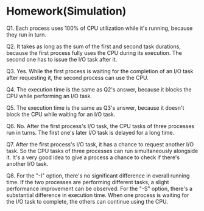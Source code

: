 # Homework(Simulation)

Q1. Each process uses 100% of CPU utilization while it's running, because they run in turn.

Q2. It takes as long as the sum of the first and second task durations, because the first process fully uses the CPU during its execution. The second one has to issue the I/O task after it.

Q3. Yes. While the first process is waiting for the completion of an I/O task after requesting it, the second process can use the CPU.

Q4. The execution time is the same as Q2's answer, because it blocks the CPU while performing an I/O task.

Q5. The execution time is the same as Q3's answer, because it doesn't block the CPU while waiting for an I/O task.

Q6. No. After the first process's I/O task, the CPU tasks of three processes run in turns. The first one's later I/O task is delayed for a long time.

Q7. After the first process's I/O task, it has a chance to request another I/O task. So the CPU tasks of three processes can run simultaneously alongside it. It's a very good idea to give a process a chance to check if there's another I/O task.

Q8. For the "-I" option, there's no significant difference in overall running time. If the two processes are performing different tasks, a slight performance improvement can be observed.
For the "-S" option, there's a substantial difference in execution time. When one process is waiting for the I/O task  to complete, the others can continue using the CPU.
